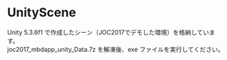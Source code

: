 # UnityScene
Unity 5.3.6f1 で作成したシーン（JOC2017でデモした環境）を格納しています。  
joc2017_mbdapp_unity_Data.7z を解凍後、exe ファイルを実行してください。

